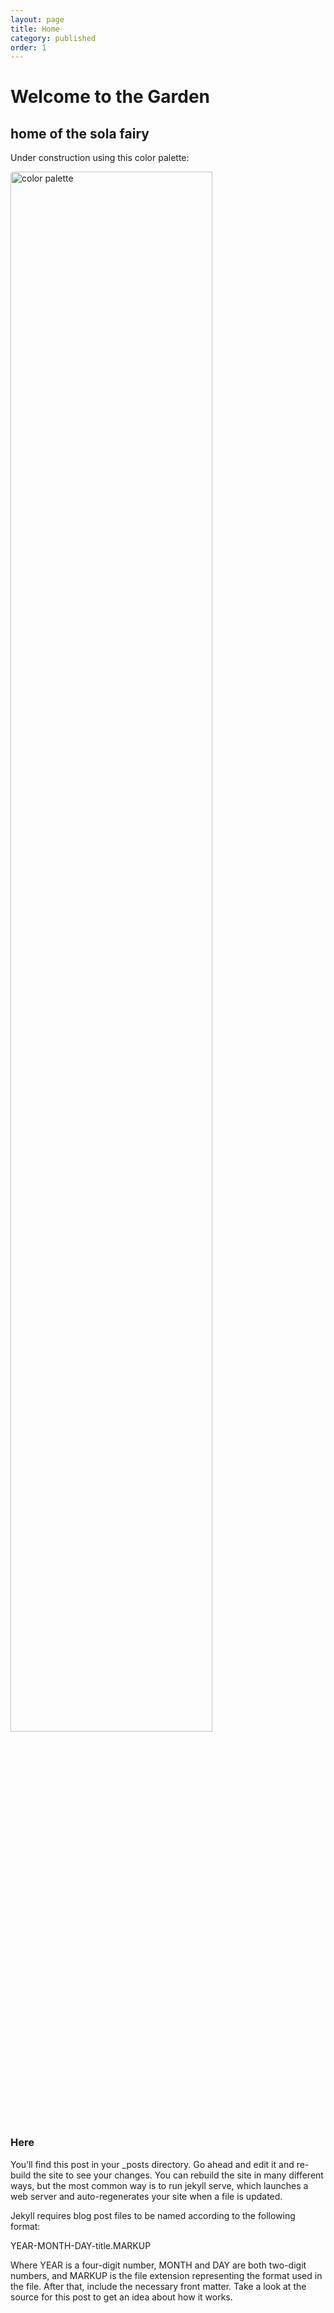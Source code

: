 ```yaml
---
layout: page
title: Home
category: published
order: 1
---
```


<h1>Welcome to the Garden</h1>
<h2>home of the sola fairy</h2>

Under construction using this color palette:

<img src="https://sola-fairy.garden/assets/img/garden-palette.png" alt="color palette" style="width: 80%;border-radius: 5px;">

<h3>Here</h3>

You’ll find this post in your _posts directory. Go ahead and edit it and re-build the site to see your changes. You can rebuild the site in many different ways, but the most common way is to run jekyll serve, which launches a web server and auto-regenerates your site when a file is updated.

Jekyll requires blog post files to be named according to the following format:

YEAR-MONTH-DAY-title.MARKUP

Where YEAR is a four-digit number, MONTH and DAY are both two-digit numbers, and MARKUP is the file extension representing the format used in the file. After that, include the necessary front matter. Take a look at the source for this post to get an idea about how it works.